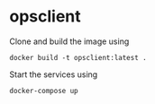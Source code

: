 # opsclient

Clone and build the image using
```
docker build -t opsclient:latest .
```

Start the services using
```
docker-compose up
```